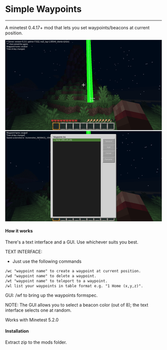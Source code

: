 # Simple Waypoints

------

A minetest 0.4.17+ mod that lets you set waypoints/beacons at current position.

![beacon](img/screenie1.png) ![waypoints GUI](img/screenie2.png)

#### How it works
There's a text interface and a GUI. Use whichever suits you best.


TEXT INTERFACE:

- Just use the following commands
```
/wc "waypoint name" to create a waypoint at current position.
/wd "waypoint name" to delete a waypoint.
/wt "waypoint name" to teleport to a waypoint.
/wl list your waypoints in table format e.g. "1 Home (x,y,z)".
```

GUI:
/wf to bring up the waypoints formspec.

NOTE:
The GUI allows you to select a beacon color (out of 8); the text interface 
selects one at random. 

Works with Minetest 5.2.0

#### Installation

Extract zip to the mods folder.